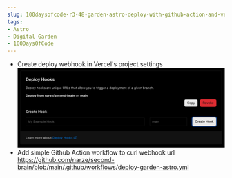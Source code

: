 ```yaml
---
slug: 100daysofcode-r3-48-garden-astro-deploy-with-github-action-and-vercel-deploy-webhook
tags:
- Astro
- Digital Garden
- 100DaysOfCode
---
```


- Create deploy webhook in Vercel's project settings ![](1-Projects/100DaysOfCode-R3/attachments/Pasted%20image%2020230626230056.png)
- Add simple Github Action workflow to curl webhook url https://github.com/narze/second-brain/blob/main/.github/workflows/deploy-garden-astro.yml